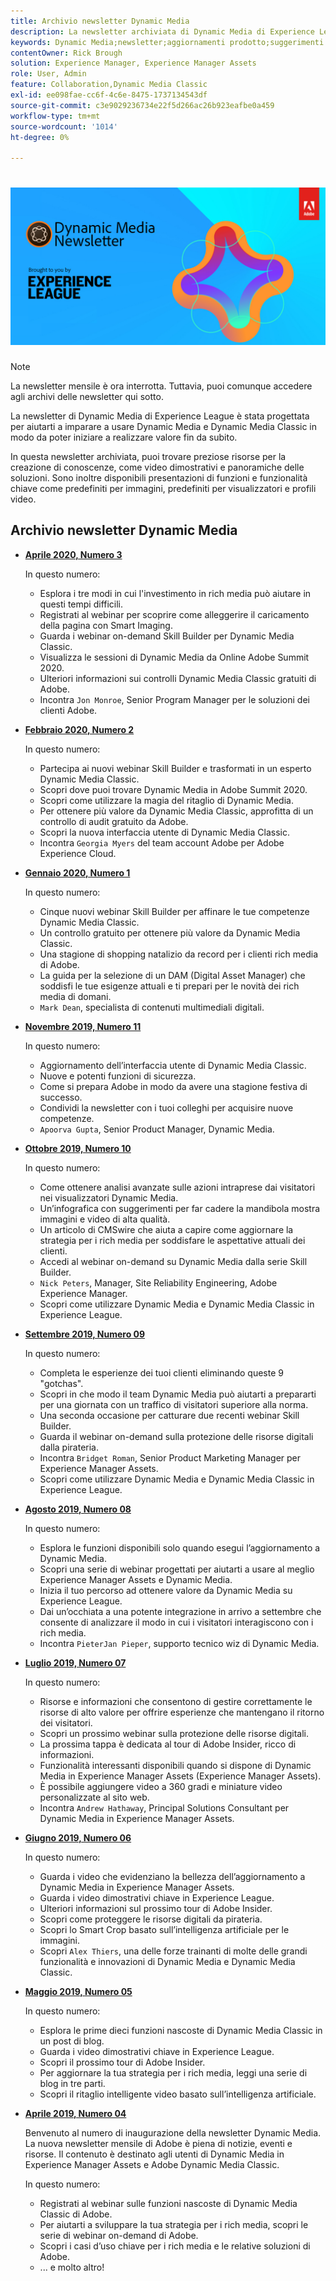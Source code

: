 ```yaml
---
title: Archivio newsletter Dynamic Media
description: La newsletter archiviata di Dynamic Media di Experience League era una newsletter mensile. È stato progettato per aiutarti a imparare a usare Dynamic Media e Dynamic Media Classic in modo da poter realizzare valore fin da subito. Le newsletter archiviate contengono preziose risorse per lo sviluppo delle conoscenze, disponibili in questa newsletter con sportello unico dismessa. Le newsletter archiviate includono video dimostrativi e panoramiche delle soluzioni. Sono inoltre disponibili presentazioni di funzioni e funzionalità chiave come predefiniti per immagini, predefiniti per visualizzatori e profili video.
keywords: Dynamic Media;newsletter;aggiornamenti prodotto;suggerimenti e trucchi;eventi;successo cliente;blog;immagini;video;funzionalità;Dynamic Media;newsletter;product updates;tips and tricks;events;customer success;blog;blogs;images;videos;features;capability
contentOwner: Rick Brough
solution: Experience Manager, Experience Manager Assets
role: User, Admin
feature: Collaboration,Dynamic Media Classic
exl-id: ee098fae-cc6f-4c6e-8475-1737134543df
source-git-commit: c3e9029236734e22f5d266ac26b923eafbe0a459
workflow-type: tm+mt
source-wordcount: '1014'
ht-degree: 0%

---
```


# ![Logo newsletter Dynamic Media](/help/assets/assets/dynamic-media-newsletter-logo.png)

>[!NOTE]
>
>La newsletter mensile è ora interrotta. Tuttavia, puoi comunque accedere agli archivi delle newsletter qui sotto.

La newsletter di Dynamic Media di Experience League è stata progettata per aiutarti a imparare a usare Dynamic Media e Dynamic Media Classic in modo da poter iniziare a realizzare valore fin da subito.

In questa newsletter archiviata, puoi trovare preziose risorse per la creazione di conoscenze, come video dimostrativi e panoramiche delle soluzioni. Sono inoltre disponibili presentazioni di funzioni e funzionalità chiave come predefiniti per immagini, predefiniti per visualizzatori e profili video.

<!-- ## Get inspired - Stay informed

[Sign up](https://www.adobe.com/subscription/dynamic-media-newsletter.html) to receive the Dynamic Media Newsletter on a monthly basis in your inbox. -->

## Archivio newsletter Dynamic Media

<!-- * **[May 2020, Issue 4](https://expleague.azureedge.net/assets/aem/Experience-Insider-vol.31.html)**

    In this issue:

    * What business continuity means in uncertain times.
    * Key takeaways from the first all-digital Adobe Summit.
    * Must-watch Experience Manager breakout sessions.
    * Summit customer spotlight: Under Armour.
    * Never miss an Experience Insider webinar.
    * Public sector spotlight: The urgent need for digital enrollment.
    * Look what's new in Experience Manager Innovation.
    * Build your Experience Manager skills *live* with the Adobe pros.
    * Connect with the Adobe Experience Manager Community.
    * Fast-track your Adobe expertise with Adobe Experience League. -->

* **[Aprile 2020, Numero 3](https://experienceleague.adobe.com/tools/dynamic-media-demo/newsletter/Dynamic_Media_Newsletter_04_2020_April.html)**

  In questo numero:

   * Esplora i tre modi in cui l&#39;investimento in rich media può aiutare in questi tempi difficili.
   * Registrati al webinar per scoprire come alleggerire il caricamento della pagina con Smart Imaging.
   * Guarda i webinar on-demand Skill Builder per Dynamic Media Classic.
   * Visualizza le sessioni di Dynamic Media da Online Adobe Summit 2020.
   * Ulteriori informazioni sui controlli Dynamic Media Classic gratuiti di Adobe.
   * Incontra `Jon Monroe`, Senior Program Manager per le soluzioni dei clienti Adobe.

* **[Febbraio 2020, Numero 2](https://experienceleague.adobe.com/tools/dynamic-media-demo/newsletter/Dynamic_Media_Newsletter_02_2020_Feb.html)**

  In questo numero:

   * Partecipa ai nuovi webinar Skill Builder e trasformati in un esperto Dynamic Media Classic.
   * Scopri dove puoi trovare Dynamic Media in Adobe Summit 2020.
   * Scopri come utilizzare la magia del ritaglio di Dynamic Media.
   * Per ottenere più valore da Dynamic Media Classic, approfitta di un controllo di audit gratuito da Adobe.
   * Scopri la nuova interfaccia utente di Dynamic Media Classic.
   * Incontra `Georgia Myers` del team account Adobe per Adobe Experience Cloud.

* **[Gennaio 2020, Numero 1](https://experienceleague.adobe.com/tools/dynamic-media-demo/newsletter/Dynamic_Media_Newsletter_01_2020_Jan.html)**

  In questo numero:

   * Cinque nuovi webinar Skill Builder per affinare le tue competenze Dynamic Media Classic.
   * Un controllo gratuito per ottenere più valore da Dynamic Media Classic.
   * Una stagione di shopping natalizio da record per i clienti rich media di Adobe.
   * La guida per la selezione di un DAM (Digital Asset Manager) che soddisfi le tue esigenze attuali e ti prepari per le novità dei rich media di domani.
   * `Mark Dean`, specialista di contenuti multimediali digitali.

* **[Novembre 2019, Numero 11](https://experienceleague.adobe.com/tools/dynamic-media-demo/newsletter/Dynamic_Media_Newsletter_11_2019_Nov.html)**

  In questo numero:

   * Aggiornamento dell’interfaccia utente di Dynamic Media Classic.
   * Nuove e potenti funzioni di sicurezza.
   * Come si prepara Adobe in modo da avere una stagione festiva di successo.
   * Condividi la newsletter con i tuoi colleghi per acquisire nuove competenze.
   * `Apoorva Gupta`, Senior Product Manager, Dynamic Media.

* **[Ottobre 2019, Numero 10](https://experienceleague.adobe.com/tools/dynamic-media-demo/newsletter/Dynamic_Media_Newsletter_10_2019_Oct.html)**

  In questo numero:

   * Come ottenere analisi avanzate sulle azioni intraprese dai visitatori nei visualizzatori Dynamic Media.
   * Un’infografica con suggerimenti per far cadere la mandibola mostra immagini e video di alta qualità.
   * Un articolo di CMSwire che aiuta a capire come aggiornare la strategia per i rich media per soddisfare le aspettative attuali dei clienti.
   * Accedi al webinar on-demand su Dynamic Media dalla serie Skill Builder.
   * `Nick Peters`, Manager, Site Reliability Engineering, Adobe Experience Manager.
   * Scopri come utilizzare Dynamic Media e Dynamic Media Classic in Experience League.

* **[Settembre 2019, Numero 09](https://experienceleague.adobe.com/tools/dynamic-media-demo/newsletter/Dynamic_Media_Newsletter_09_2019_Sept.html)**

  In questo numero:

   * Completa le esperienze dei tuoi clienti eliminando queste 9 &quot;gotchas&quot;.
   * Scopri in che modo il team Dynamic Media può aiutarti a prepararti per una giornata con un traffico di visitatori superiore alla norma.
   * Una seconda occasione per catturare due recenti webinar Skill Builder.
   * Guarda il webinar on-demand sulla protezione delle risorse digitali dalla pirateria.
   * Incontra `Bridget Roman`, Senior Product Marketing Manager per Experience Manager Assets.
   * Scopri come utilizzare Dynamic Media e Dynamic Media Classic in Experience League.

* **[Agosto 2019, Numero 08](https://experienceleague.adobe.com/tools/dynamic-media-demo/newsletter/Dynamic_Media_Newsletter_08_2019_Aug.html)**

  In questo numero:

   * Esplora le funzioni disponibili solo quando esegui l’aggiornamento a Dynamic Media.
   * Scopri una serie di webinar progettati per aiutarti a usare al meglio Experience Manager Assets e Dynamic Media.
   * Inizia il tuo percorso ad ottenere valore da Dynamic Media su Experience League.
   * Dai un’occhiata a una potente integrazione in arrivo a settembre che consente di analizzare il modo in cui i visitatori interagiscono con i rich media.
   * Incontra `PieterJan Pieper`, supporto tecnico wiz di Dynamic Media.

* **[Luglio 2019, Numero 07](https://experienceleague.adobe.com/tools/dynamic-media-demo/newsletter/Dynamic_Media_Newsletter_07_2019_July.html)**

  In questo numero:

   * Risorse e informazioni che consentono di gestire correttamente le risorse di alto valore per offrire esperienze che mantengano il ritorno dei visitatori.
   * Scopri un prossimo webinar sulla protezione delle risorse digitali.
   * La prossima tappa è dedicata al tour di Adobe Insider, ricco di informazioni.
   * Funzionalità interessanti disponibili quando si dispone di Dynamic Media in Experience Manager Assets (Experience Manager Assets).
   * È possibile aggiungere video a 360 gradi e miniature video personalizzate al sito web.
   * Incontra `Andrew Hathaway`, Principal Solutions Consultant per Dynamic Media in Experience Manager Assets.

* **[Giugno 2019, Numero 06](https://experienceleague.adobe.com/tools/dynamic-media-demo/newsletter/Dynamic_Media_Newsletter_06_2019_June.html)**

  In questo numero:

   * Guarda i video che evidenziano la bellezza dell’aggiornamento a Dynamic Media in Experience Manager Assets.
   * Guarda i video dimostrativi chiave in Experience League.
   * Ulteriori informazioni sul prossimo tour di Adobe Insider.
   * Scopri come proteggere le risorse digitali da pirateria.
   * Scopri lo Smart Crop basato sull’intelligenza artificiale per le immagini.
   * Scopri `Alex Thiers`, una delle forze trainanti di molte delle grandi funzionalità e innovazioni di Dynamic Media e Dynamic Media Classic.

* **[Maggio 2019, Numero 05](https://experienceleague.adobe.com/tools/dynamic-media-demo/newsletter/Dynamic_Media_Newsletter_05_2019_May.html)**

  In questo numero:

   * Esplora le prime dieci funzioni nascoste di Dynamic Media Classic in un post di blog.
   * Guarda i video dimostrativi chiave in Experience League.
   * Scopri il prossimo tour di Adobe Insider.
   * Per aggiornare la tua strategia per i rich media, leggi una serie di blog in tre parti.
   * Scopri il ritaglio intelligente video basato sull’intelligenza artificiale.

* **[Aprile 2019, Numero 04](https://experienceleague.adobe.com/tools/dynamic-media-demo/newsletter/Dynamic_Media_Newsletter_04_2019_April.html)**

  Benvenuto al numero di inaugurazione della newsletter Dynamic Media. La nuova newsletter mensile di Adobe è piena di notizie, eventi e risorse. Il contenuto è destinato agli utenti di Dynamic Media in Experience Manager Assets e Adobe Dynamic Media Classic.

  In questo numero:

   * Registrati al webinar sulle funzioni nascoste di Dynamic Media Classic di Adobe.
   * Per aiutarti a sviluppare la tua strategia per i rich media, scopri le serie di webinar on-demand di Adobe.
   * Scopri i casi d’uso chiave per i rich media e le relative soluzioni di Adobe.
   * ... e molto altro!
